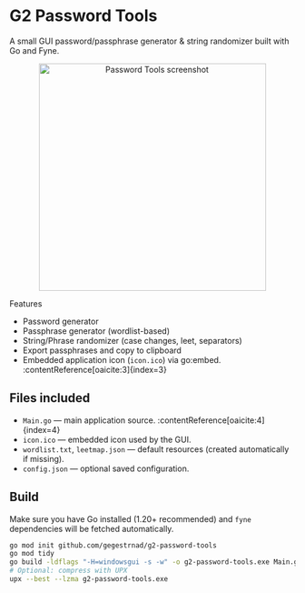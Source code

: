 # G2 Password Tools
A small GUI password/passphrase generator &amp; string randomizer built with Go and Fyne.

<p align="center">
  <img src="https://imgur.com/JlDf4pp.jpg" alt="Password Tools screenshot" width="400">
</p>


Features
- Password generator
- Passphrase generator (wordlist-based)
- String/Phrase randomizer (case changes, leet, separators)
- Export passphrases and copy to clipboard
- Embedded application icon (`icon.ico`) via go:embed. :contentReference[oaicite:3]{index=3}

## Files included
- `Main.go` — main application source. :contentReference[oaicite:4]{index=4}
- `icon.ico` — embedded icon used by the GUI.
- `wordlist.txt`, `leetmap.json` — default resources (created automatically if missing).
- `config.json` — optional saved configuration.

## Build
Make sure you have Go installed (1.20+ recommended) and `fyne` dependencies will be fetched automatically.

```bash
go mod init github.com/gegestrnad/g2-password-tools
go mod tidy
go build -ldflags "-H=windowsgui -s -w" -o g2-password-tools.exe Main.go
# Optional: compress with UPX
upx --best --lzma g2-password-tools.exe
